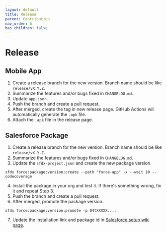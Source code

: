 ```yaml
---
layout: default
title: Release
parent: Contribution
nav_order: 6
has_children: false
---
```


# Release

## Mobile App
1. Create a release branch for the new version. Branch name should be like `release/vX.Y.Z`.
2. Summarize the features and/or bugs fixed in `CHANGELOG.md`.
3. Update `app.json`.
4. Push the branch and create a pull request.
5. After merged, create the tag in new release page. GitHub Actions will automatically generate the `.apk` file.
6. Attach the `.apk` file in the release page.

## Salesforce Package
1. Create a release branch for the new version. Branch name should be like `release/vX.Y.Z`.
2. Summarize the features and/or bugs fixed in `CHANGELOG.md`.
3. Update the `sfdx-project.json` and create the new package version.
```
sfdx force:package:version:create --path "force-app" -x --wait 10 --codecoverage
```
4. Install the package in your org and test it. If there's something wrong, fix it and repeat Step 3.
5. Push the branch and create a pull request.
6. After merged, promote the package version.
```
sfdx force:package:version:promote -p 04tXXXXX....
```
7. Update the installation link and package id in [Salesforce setup wiki page](https://github.com/SFDO-Community-Sprints/GrassrootsMobileSurveyApp/wiki/Salesforce-Initial-Setup).